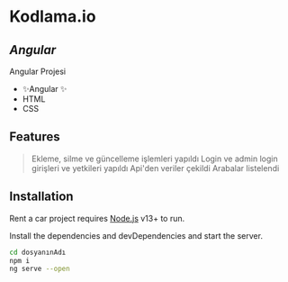 # Kodlama.io
## _Angular_

Angular Projesi

- ✨Angular ✨
-  HTML 
-  CSS

## Features

> Ekleme, silme ve güncelleme işlemleri yapıldı
> Login ve admin login girişleri ve yetkileri yapıldı
> Api'den veriler çekildi
> Arabalar listelendi


## Installation

Rent a car project requires [Node.js](https://nodejs.org/) v13+ to run.

Install the dependencies and devDependencies and start the server.

```sh
cd dosyanınAdı
npm i
ng serve --open
```

